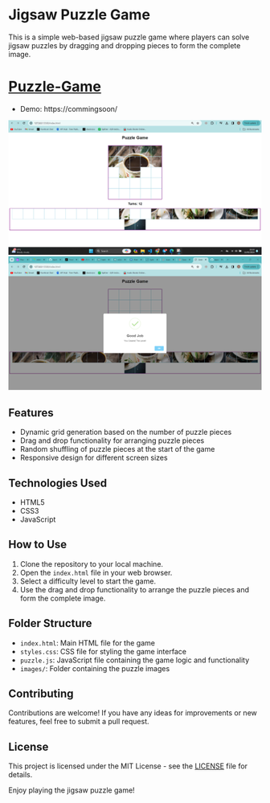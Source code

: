 


# Jigsaw Puzzle Game

This is a simple web-based jigsaw puzzle game where players can solve jigsaw puzzles by dragging and dropping pieces to form the complete image.

# [Puzzle-Game](http://)
- Demo: https://commingsoon/

![puzzle-preview](Screenshots/jigsaw2.png)
![puzzle-preview](Screenshots/jigsaw1.png)

## Features

- Dynamic grid generation based on the number of puzzle pieces
- Drag and drop functionality for arranging puzzle pieces
- Random shuffling of puzzle pieces at the start of the game
- Responsive design for different screen sizes

## Technologies Used

- HTML5
- CSS3
- JavaScript

## How to Use

1. Clone the repository to your local machine.
2. Open the `index.html` file in your web browser.
3. Select a difficulty level to start the game.
4. Use the drag and drop functionality to arrange the puzzle pieces and form the complete image.

## Folder Structure

- `index.html`: Main HTML file for the game
- `styles.css`: CSS file for styling the game interface
- `puzzle.js`: JavaScript file containing the game logic and functionality
- `images/`: Folder containing the puzzle images




## Contributing

Contributions are welcome! If you have any ideas for improvements or new features, feel free to submit a pull request.

## License

This project is licensed under the MIT License - see the [LICENSE](LICENSE) file for details.

Enjoy playing the jigsaw puzzle game!
